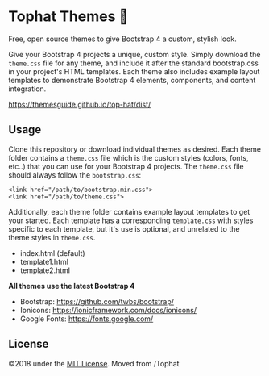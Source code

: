 # Tophat Themes 🎩

Free, open source themes to give Bootstrap 4 a custom, stylish look.

Give your Bootstrap 4 projects a unique, custom style. Simply download the `theme.css` file for any 
theme, and include it after the standard bootstrap.css in your project's HTML templates. 
Each theme also includes example layout templates to demonstrate Bootstrap 4 elements, components, and content integration.

https://themesguide.github.io/top-hat/dist/

## Usage

Clone this repository or download individual themes as desired. Each theme folder contains a `theme.css` file which is the 
custom styles (colors, fonts, etc..) that you can use for your Bootstrap 4 projects. The `theme.css` file should always follow
the `bootstrap.css`:

```
<link href="/path/to/bootstrap.min.css">
<link href="/path/to/theme.css">

```

Additionally, each theme folder contains example layout templates to get your started. Each template has a corresponding `template.css`
 with styles specific to each template, but it's use is optional, and unrelated to the theme styles in `theme.css`.

- index.html (default)
- template1.html
- template2.html

**All themes use the latest Bootstrap 4**

- Bootstrap: <https://github.com/twbs/bootstrap/>
- Ionicons: <https://ionicframework.com/docs/ionicons/>
- Google Fonts: <https://fonts.google.com/>

## License

©2018 under the [MIT License](https://opensource.org/licenses/MIT). Moved from /Tophat

